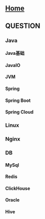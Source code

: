## [Home](../README.md)
## QUESTION

### Java
#### Java基础
#### JavaIO
#### JVM
#### Spring
#### Spring Boot
#### Spring Cloud
### Linux
### Nginx
### DB
#### MySql
#### Redis
#### ClickHouse
#### Oracle
#### Hive